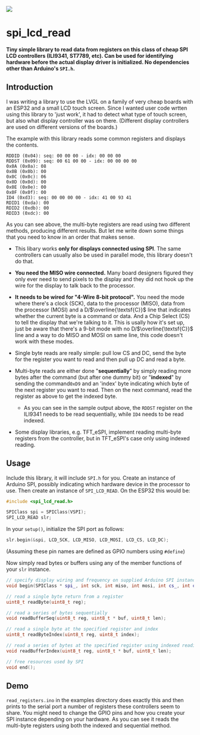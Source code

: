 ![](images/displays.png)

# spi_lcd_read

**Tiny simple library to read data from registers on this class of cheap SPI LCD controllers (ILI9341, ST7789, etc). Can be used for identifying hardware before the actual display driver is initialized. No dependencies other than Arduino's `SPI.h`.**

## Introduction

I was writing a library to use the LVGL on a family of very cheap boards with an ESP32 and a small LCD touch screen. Since I wanted user code wrtten using this library to 'just work', it had to detect what type of touch screen, but also what display controller was on there. (Different display controllers are used on different versions of the boards.)

The example with this library reads some common registers and displays the contents.

```
RDDID (0x04): seq: 00 00 00 - idx: 00 00 00 
RDDST (0x09): seq: 00 61 00 00 - idx: 00 00 00 00 
0x0A (0x0a): 08
0x0B (0x0b): 00
0x0C (0x0c): 06
0x0D (0x0d): 00
0x0E (0x0e): 00
0x0F (0x0f): 00
ID4 (0xd3): seq: 00 00 00 00 - idx: 41 00 93 41 
RDID1 (0xda): 00
RDID2 (0xdb): 00
RDID3 (0xdc): 00
```

As you can see above, the multi-byte registers are read using two different methods, producing different results. But let me write down some things that you need to know in an order that makes sense.

* This libary works **only for displays connected using SPI**. The same controllers can usually also be used in parallel mode, this library doesn't do that.

* **You need the MISO wire connected.** Many board designers figured they only ever need to send pixels to the display and they did not hook up the wire for the display to talk back to the processor.

* **It needs to be wired for "4-Wire 8-bit protocol".** You need the mode where there's a clock (SCK), data to the processor (MISO), data from the processor (MOSI) and a $\textsf{D}$/$\overline{\textsf{C}}$ line that indicates whether the current byte is a command or data. And a Chip Select (CS) to tell the display that we're talking to it. This is usally how it's set up, just be aware that there's a 9-bit mode with no $\textsf{D}$/$\overline{\textsf{C}}$ line and a way to do MISO and MOSI on same line, this code doesn't work with these modes.

* Single byte reads are really simple: pull low CS and DC, send the byte for the register you want to read and then pull up DC and read a byte.

* Multi-byte reads are either done "**sequentially**" by simply reading more bytes after the command (but after one dummy bit) or "**indexed**" by sending the command`0xD9` and an 'index' byte indicating which byte of the next register you want to read. Then on the next command, read the register as above to get the indexed byte.

  * As you can see in the sample output above, the `RDDST` register on the ILI9341 needs to be read sequentially, while `ID4` needs to be read indexed.

* Some display libraries, e.g. TFT_eSPI, implement reading multi-byte registers from the controller, but in TFT_eSPI's case only using indexed reading.

## Usage

Include this library, it will include `SPI.h` for you. Create an instance of Arduino SPI, possibly indicating which hardware device in the processor to use. Then create an instance of `SPI_LCD_READ`. On the ESP32 this would be:

```cpp
#include <spi_lcd_read.h>

SPIClass spi = SPIClass(VSPI);
SPI_LCD_READ slr;
```

In your `setup()`, initialize the SPI port as follows:

```cpp
slr.begin(&spi, LCD_SCK, LCD_MISO, LCD_MOSI, LCD_CS, LCD_DC);
```

(Assuming these pin names are defined as GPIO numbers using `#define`)

Now simply read bytes or buffers using any of the member functions of your `slr` instance.

```cpp
// specify display wiring and frequency on supplied Arduino SPI instance
void begin(SPIClass * spi_, int sck, int miso, int mosi, int cs_, int dc_, long freq_ = 10000000);

// read a single byte return from a register
uint8_t readByte(uint8_t reg);

// read a series of bytes sequentially
void readBufferSeq(uint8_t reg, uint8_t * buf, uint8_t len);

// read a single byte at the specified register and index
uint8_t readByteIndex(uint8_t reg, uint8_t index);

// read a series of bytes at the specified register using indexed reading
void readBufferIndex(uint8_t reg, uint8_t * buf, uint8_t len);

// free resources used by SPI
void end();
```

## Demo

`read_registers.ino` in the examples directory does exactly this and then prints to the serial port a number of registers these controllers seem to share. You might need to change the GPIO pins and how you create your SPI instance depending on your hardware. As you can see it reads the multi-byte registers using both the indexed and sequential method. 
